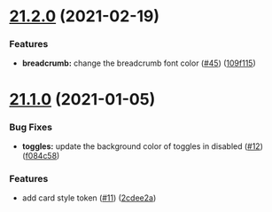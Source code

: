# [21.2.0](https://github.com/growingio/gio-design-tokens/compare/v21.1.0...v21.2.0) (2021-02-19)

### Features

- **breadcrumb:** change the breadcrumb font color ([#45](https://github.com/growingio/gio-design-tokens/issues/45)) ([109f115](https://github.com/growingio/gio-design-tokens/commit/109f11550782f39572faa375775495803bdeefa8))

# [21.1.0](https://github.com/growingio/gio-design-tokens/compare/v20.12.3...v21.1.0) (2021-01-05)

### Bug Fixes

- **toggles:** update the background color of toggles in disabled ([#12](https://github.com/growingio/gio-design-tokens/issues/12)) ([f084c58](https://github.com/growingio/gio-design-tokens/commit/f084c58b3d4b08510de7701ff6e793fb0834e3a7))

### Features

- add card style token ([#11](https://github.com/growingio/gio-design-tokens/issues/11)) ([2cdee2a](https://github.com/growingio/gio-design-tokens/commit/2cdee2ac9464f621acefc1795b8013cd81feedfe))
